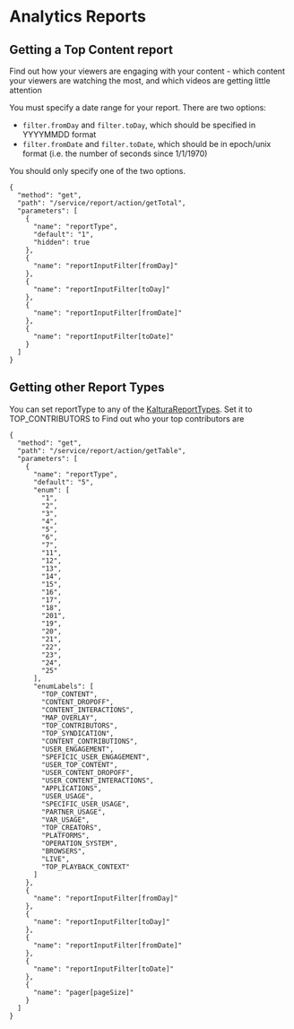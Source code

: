 <!--METADATA
{
  "icon": "line-chart",
  "sortOrder": 400,
  "tags": [
    "report"
  ],
  "keywords": [
    "Kaltura Analytics"
  ],
  "summary": "Learn how to retrieve usage statistics from the Kaltura API"
}
-->

# Analytics Reports


## Getting a Top Content report
Find out how your viewers are engaging with your content - which content your viewers are watching the most, and which videos are getting little attention

You must specify a date range for your report. There are two options:
* ```filter.fromDay``` and ```filter.toDay```, which should be specified in YYYYMMDD format
* ```filter.fromDate``` and ```filter.toDate```, which should be in epoch/unix format (i.e. the number of seconds since 1/1/1970)

You should only specify one of the two options.

```apicall
{
  "method": "get",
  "path": "/service/report/action/getTotal",
  "parameters": [
    {
      "name": "reportType",
      "default": "1",
      "hidden": true
    },
    {
      "name": "reportInputFilter[fromDay]"
    },
    {
      "name": "reportInputFilter[toDay]"
    },
    {
      "name": "reportInputFilter[fromDate]"
    },
    {
      "name": "reportInputFilter[toDate]"
    }
  ]
}
```

## Getting other Report Types
You can set reportType to any of the [KalturaReportTypes](https://github.com/kaltura/server/blob/master/alpha/lib/enums/ReportType.php). Set it to TOP_CONTRIBUTORS to Find out who your top contributors are

```apicall
{
  "method": "get",
  "path": "/service/report/action/getTable",
  "parameters": [
    {
      "name": "reportType",
      "default": "5",
      "enum": [
        "1",
        "2",
        "3",
        "4",
        "5",
        "6",
        "7",
        "11",
        "12",
        "13",
        "14",
        "15",
        "16",
        "17",
        "18",
        "201",
        "19",
        "20",
        "21",
        "22",
        "23",
        "24",
        "25"
      ],
      "enumLabels": [
        "TOP_CONTENT",
        "CONTENT_DROPOFF",
        "CONTENT_INTERACTIONS",
        "MAP_OVERLAY",
        "TOP_CONTRIBUTORS",
        "TOP_SYNDICATION",
        "CONTENT_CONTRIBUTIONS",
        "USER_ENGAGEMENT",
        "SPEFICIC_USER_ENGAGEMENT",
        "USER_TOP_CONTENT",
        "USER_CONTENT_DROPOFF",
        "USER_CONTENT_INTERACTIONS",
        "APPLICATIONS",
        "USER_USAGE",
        "SPECIFIC_USER_USAGE",
        "PARTNER_USAGE",
        "VAR_USAGE",
        "TOP_CREATORS",
        "PLATFORMS",
        "OPERATION_SYSTEM",
        "BROWSERS",
        "LIVE",
        "TOP_PLAYBACK_CONTEXT"
      ]
    },
    {
      "name": "reportInputFilter[fromDay]"
    },
    {
      "name": "reportInputFilter[toDay]"
    },
    {
      "name": "reportInputFilter[fromDate]"
    },
    {
      "name": "reportInputFilter[toDate]"
    },
    {
      "name": "pager[pageSize]"
    }
  ]
}
```